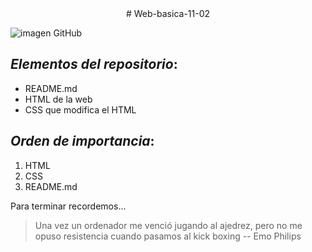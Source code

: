 <center># Web-basica-11-02</center>


![imagen GitHub](https://github.githubassets.com/images/modules/open_graph/github-octocat.png)

## *Elementos del repositorio*:

- README.md
- HTML de la web
- CSS que modifica el HTML

## *Orden de importancia*:

1. HTML
2. CSS
3. README.md


Para terminar recordemos...

> Una vez un ordenador me venció jugando al ajedrez, pero no me opuso resistencia cuando pasamos al kick boxing -- Emo Philips